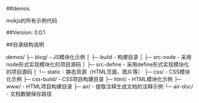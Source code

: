 ##demos

mokjs的所有示例代码

##Version: 0.0.1

##目录结构说明

demos/
   ├─ blog/		- JS模块化示例
   │   ├─ build		- 构建目录
   │   ├─ src-node	- 采用node形式实现模块化的项目源码
   │   ├─ src-define    - 采用define形式实现模块化的项目源码
   │   └─ static	    - 静态资源（HTML页面、图片等）
   ├─ css/		 - CSS模块化示例
   ├─ css-build/	- CSS项目构建目录
   ├─ html/		- HTML模块化示例
   ├─ www/		- HTML项目构建目录
   ├─ air/		   - 提取注释生成文档的注释示例
   └─ air-doc/	   - 文档数据保存路径

